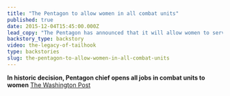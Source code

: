```yaml
---
title: "The Pentagon to allow women in all combat units"
published: true
date: 2015-12-04T15:45:00.000Z
lead_copy: "The Pentagon has announced that it will allow women to serve in all combat units. We've come a long way from the days of Tailhook. Or have we?"
backstory_type: backstory
video: the-legacy-of-tailhook
type: backstories
slug: the-pentagon-to-allow-women-in-all-combat-units
---
```


**In historic decision, Pentagon chief opens all jobs in combat units to women**
[The Washington Post](https://www.washingtonpost.com/news/checkpoint/wp/2015/12/03/pentagon-chief-to-announce-how-womens-roles-in-the-military-will-expand/)

